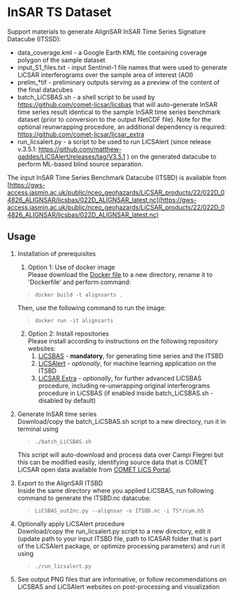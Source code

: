 # InSAR TS Dataset

Support materials to generate AlignSAR InSAR Time Series Signature Datacube (ITSSD):
- data_coverage.kml - a Google Earth KML file containing coverage polygon of the sample dataset
- input_S1_files.txt - input Sentinel-1 file names that were used to generate LiCSAR interferograms over the sample area of interest (AOI)
- prelim_*tif - preliminary outputs serving as a preview of the content of the final datacubes
- batch_LiCSBAS.sh - a shell script to be used by https://github.com/comet-licsar/licsbas that will auto-generate InSAR time series result identical to the sample InSAR time series benchmark dataset (prior to conversion to the output NetCDF file). Note for the optional reunwrapping procedure, an additional dependency is required: https://github.com/comet-licsar/licsar_extra
- run_licsalert.py - a script to be used to run LiCSAlert (since release v.3.5.1: https://github.com/matthew-gaddes/LiCSAlert/releases/tag/V3.5.1 ) on the generated datacube to perform ML-based blind source separation.  
 
The input InSAR Time Series Benchmark Datacube (ITSBD) is available from [https://gws-access.jasmin.ac.uk/public/nceo_geohazards/LiCSAR_products/22/022D_04826_ALIGNSAR/licsbas/022D_ALIGNSAR_latest.nc](https://gws-access.jasmin.ac.uk/public/nceo_geohazards/LiCSAR_products/22/022D_04826_ALIGNSAR/licsbas/022D_ALIGNSAR_latest.nc)


## Usage

1. Installation of prerequisites  
    1. Option 1: Use of docker image  
      Please download the [Docker file](https://github.com/AlignSAR/alignSAR/blob/main/DockerFile_LiCSAR_SNAP) to a new directory, rename it to 'Dockerfile' and perform command:
      
      >     docker build -t alignsarts .
      
      Then, use the following command to run the image:  
      >     docker run -it alignsarts
      
    2. Option 2: Install repositories  
      Please install according to instructions on the following repository websites:  
          1. [LiCSBAS](https://github.com/comet-licsar/licsbas) - **mandatory**, for generating time series and the ITSBD
          2. [LiCSAlert](https://github.com/matthew-gaddes/LiCSAlert/releases/tag/V3.5.1) - *optionally*, for machine learning application on the ITSBD
          3. [LiCSAR Extra](https://github.com/comet-licsar/licsar_extra) - *optionally*, for further advanced LiCSBAS procedure, including re-unwrapping original interferograms procedure in LiCSBAS (if enabled inside batch_LiCSBAS.sh - disabled by default)

2. Generate InSAR time series  
   Download/copy the batch_LiCSBAS.sh script to a new directory, run it in terminal using
   >     ./batch_LiCSBAS.sh
   
   This script will auto-download and process data over Campi Flegrei but this can be modified easily, identifying source data that is COMET LiCSAR open data available from [COMET LiCS Portal](https://comet.nerc.ac.uk/COMET-LiCS-portal).
4. Export to the AlignSAR ITSBD  
   Inside the same directory where you applied LiCSBAS, run following command to generate the ITSBD.nc datacube:  
   >     LiCSBAS_out2nc.py --alignsar -o ITSBD.nc -i TS*/cum.h5
   
5. Optionally apply LiCSAlert procedure  
   Download/copy the run_licsalert.py script to a new directory, edit it (update path to your input ITSBD file, path to ICASAR folder that is part of the LiCSAlert package, or optimize processing parameters) and run it using  
   >     ./run_licsalert.py
   
7. See output PNG files that are informative, or follow recommendations on LiCSBAS and LiCSAlert websites on post-processing and visualization
